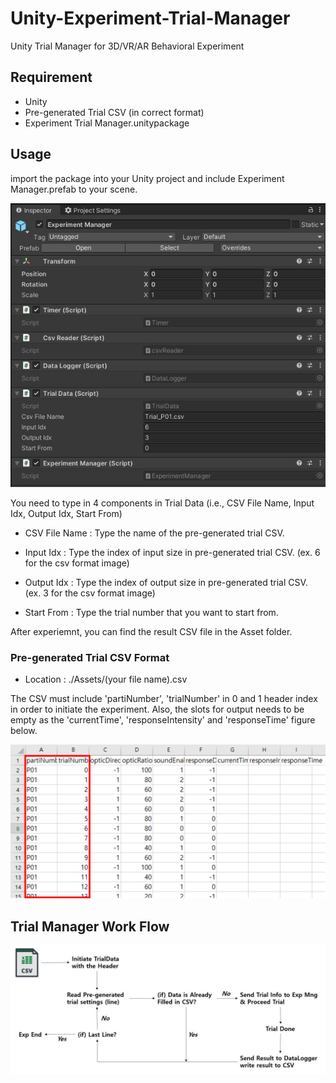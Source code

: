 # Unity-Experiment-Trial-Manager

Unity Trial Manager for 3D/VR/AR Behavioral Experiment


## Requirement

- Unity
- Pre-generated Trial CSV (in correct format)
- Experiment Trial Manager.unitypackage

## Usage

import the package into your Unity project and include Experiment Manager.prefab to your scene.

![ex_screenshot](https://github.com/jinwook31/Unity-Experiment-Trial-Manager/blob/main/Images/prefab.JPG)

You need to type in 4 components in Trial Data (i.e., CSV File Name, Input Idx, Output Idx, Start From)

- CSV File Name : Type the name of the pre-generated trial CSV.

- Input Idx : Type the index of input size in pre-generated trial CSV. (ex. 6 for the csv format image)

- Output Idx : Type the index of output size in pre-generated trial CSV. (ex. 3 for the csv format image)

- Start From : Type the trial number that you want to start from.


After experiemnt, you can find the result CSV file in the Asset folder.



### Pre-generated Trial CSV Format

- Location : ./Assets/(your file name).csv

The CSV must include 'partiNumber', 'trialNumber' in 0 and 1 header index in order to initiate the experiment. Also, the slots for output needs to be empty as the 'currentTime', 'responseIntensity' and 'responseTime' figure below.

![ex_screenshot](https://github.com/jinwook31/Unity-Experiment-Trial-Manager/blob/main/Images/csv%20format.png)



## Trial Manager Work Flow

![ex_screenshot](https://github.com/jinwook31/Unity-Experiment-Trial-Manager/blob/main/Images/Trial%20Mng%20Flow.JPG)

